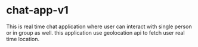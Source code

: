 # chat-app-v1
This is real time chat application where user can interact with single person or in group as well.
this application use geolocation api to fetch user real time location.
